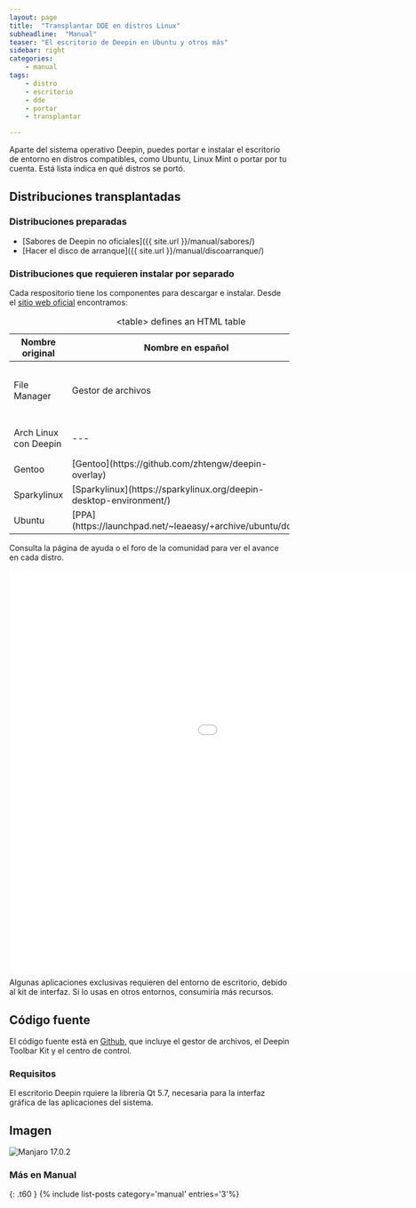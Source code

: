 ```yaml
---
layout: page
title:  "Transplantar DDE en distros Linux"
subheadline:  "Manual"
teaser: "El escritorio de Deepin en Ubuntu y otros más"
sidebar: right
categories:
    - manual
tags:
    - distro
    - escritorio
    - dde
    - portar
    - transplantar

---
```

Aparte del sistema operativo Deepin, puedes portar e instalar el escritorio de entorno en distros compatibles, como Ubuntu, Linux Mint o portar por tu cuenta. Está lista indica en qué distros se portó.

## Distribuciones transplantadas
### Distribuciones preparadas
* [Sabores de Deepin no oficiales]({{ site.url }}/manual/sabores/)
* [Hacer el disco de arranque]({{ site.url }}/manual/discoarranque/)

### Distribuciones que requieren instalar por separado
Cada respositorio tiene los componentes para descargar e instalar. Desde el [sitio web oficial](https://www.deepin.org/es/dde/desktop-transplantation/) encontramos:

<table>
  <caption>&lt;table&gt; defines an HTML table</caption>
  <colgroup>
    <col span="1" style="width: 26%;">
    <col span="1" style="width: 26%;">
    <col span="1" style="width: 48%;">
  </colgroup>
  <thead>
    <tr>
      <th>Nombre original</th>
      <th>Nombre en español</th>
      <th>Notas</th>
    </tr>
  </thead>
  <tbody>
    <tr>
      <td>File Manager</td>
      <td>Gestor de archivos</td>
      <td>De la encuesta de agosto de 2017</td>
    </tr>
    <tr>
      <td>Arch Linux con Deepin</td>
      <td>---</td>
      <td>Ver página Sabores</td>
    </tr>
    <tr>
      <td>Gentoo</td>
      <td>[Gentoo](https://github.com/zhtengw/deepin-overlay)</td>
      <td></td>
    </tr>
    <tr>
      <td>Sparkylinux</td>
      <td>[Sparkylinux](https://sparkylinux.org/deepin-desktop-environment/)</td>
      <td></td>
    </tr>
    <tr>
      <td>Ubuntu</td>
      <td>[PPA](https://launchpad.net/~leaeasy/+archive/ubuntu/dde)</td>
      <td></td>
    </tr>
  </tbody>
</table>

Consulta la página de ayuda o el foro de la comunidad para ver el avance en cada distro.

<div class="flex-video">
        <iframe width="1280" height="720" src="//www.youtube.com/embed/GTdVUvjTJUg" frameborder="0" allowfullscreen></iframe>
</div>

Algunas aplicaciones exclusivas requieren del entorno de escritorio, debido al kit de interfaz. Si lo usas en otros entornos, consumiría más recursos.

## Código fuente
El código fuente está en [Github](https://github.com/linuxdeepin/dde-file-manager/tree/develop2.0), que incluye el gestor de archivos, el Deepin Toolbar Kit y el centro de control.

### Requisitos

El escritorio Deepin rquiere la librería Qt 5.7, necesaria para la interfaz gráfica de las aplicaciones del sistema.

## Imagen

<div class="row">
    <div class="medium-12 columns t30">
    <img src="{{ site.urlimg }}manjaro-deepin-17.0.2.png" alt="Manjaro 17.0.2">
    </div><!-- /.medium-4.columns -->
</div>

### Más en Manual
{: .t60 }
{% include list-posts category='manual' entries='3'%}
